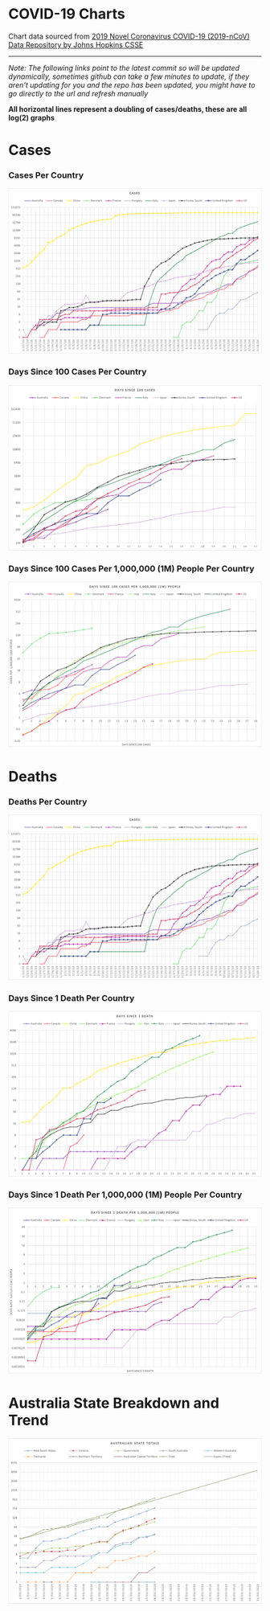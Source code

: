 # COVID-19 Charts

Chart data sourced from [2019 Novel Coronavirus COVID-19 \(2019-nCoV\) Data Repository by Johns Hopkins CSSE](https://github.com/CSSEGISandData/COVID-19)

---

*Note: The following links point to the latest commit so will be updated dynamically, sometimes github can take a few minutes to update, if they aren't updating for you and the repo has been updated, you might have to go directly to the url and refresh manually*

**All horizontal lines represent a doubling of cases/deaths, these are all log(2) graphs**

# Cases
### Cases Per Country
![Cases Per Country](/Cases.png)

### Days Since 100 Cases Per Country
![Days Since 100 Cases Per Country](/Days%20Since%20100%20Cases.png)

### Days Since 100 Cases Per 1,000,000 (1M) People Per Country
![Days Since 100 Cases Per 1,000,000 (1M) People Per Country](/Days%20Since%20100%20Cases%20Per%201,000,000%20(1m)%20People.png)

# Deaths
### Deaths Per Country
![Cases Per Country](/Cases.png)

### Days Since 1 Death Per Country
![Days Since 1 Death Per Country](/Days%20Since%201%20Death.png)

### Days Since 1 Death Per 1,000,000 (1M) People Per Country
![Days Since 1 Death Per 1,000,000 (1M) People Per Country](/Days%20Since%201%20Death%20Per%201,000,000%20(1m)%20People.png)

# Australia State Breakdown and Trend
![Cases Per Country](/Australian%20State%20Totals.png)
